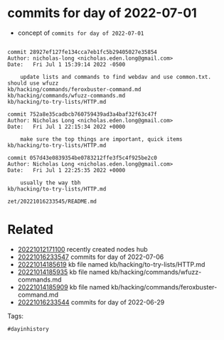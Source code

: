 # commits for day of 2022-07-01

- concept of `commits for day of 2022-07-01`

```

commit 28927ef127fe134cca7eb1fc5b29405027e35854
Author: nicholas-long <nicholas.eden.long@gmail.com>
Date:   Fri Jul 1 15:39:14 2022 -0500

    update lists and commands to find webdav and use common.txt. should use wfuzz
kb/hacking/commands/feroxbuster-command.md
kb/hacking/commands/wfuzz-commands.md
kb/hacking/to-try-lists/HTTP.md

commit 752a8e35cadbcb760759439ad3a4baf32f63c47f
Author: Nicholas Long <nicholas.eden.long@gmail.com>
Date:   Fri Jul 1 22:15:34 2022 +0000

    make sure the top things are important, quick items
kb/hacking/to-try-lists/HTTP.md

commit 057d43e0839354be0783212ffe3f5c4f925be2c0
Author: Nicholas Long <nicholas.eden.long@gmail.com>
Date:   Fri Jul 1 22:25:35 2022 +0000

    usually the way tbh
kb/hacking/to-try-lists/HTTP.md
```

` zet/20221016233545/README.md `

# Related

- [20221012171100](/zet/20221012171100/README.md) recently created nodes hub
- [20221016233547](/zet/20221016233547/README.md) commits for day of 2022-07-06
- [20221014185619](/zet/20221014185619/README.md) kb file named kb/hacking/to-try-lists/HTTP.md
- [20221014185935](/zet/20221014185935/README.md) kb file named kb/hacking/commands/wfuzz-commands.md
- [20221014185909](/zet/20221014185909/README.md) kb file named kb/hacking/commands/feroxbuster-command.md
- [20221016233544](/zet/20221016233544/README.md) commits for day of 2022-06-29

Tags:

    #dayinhistory
